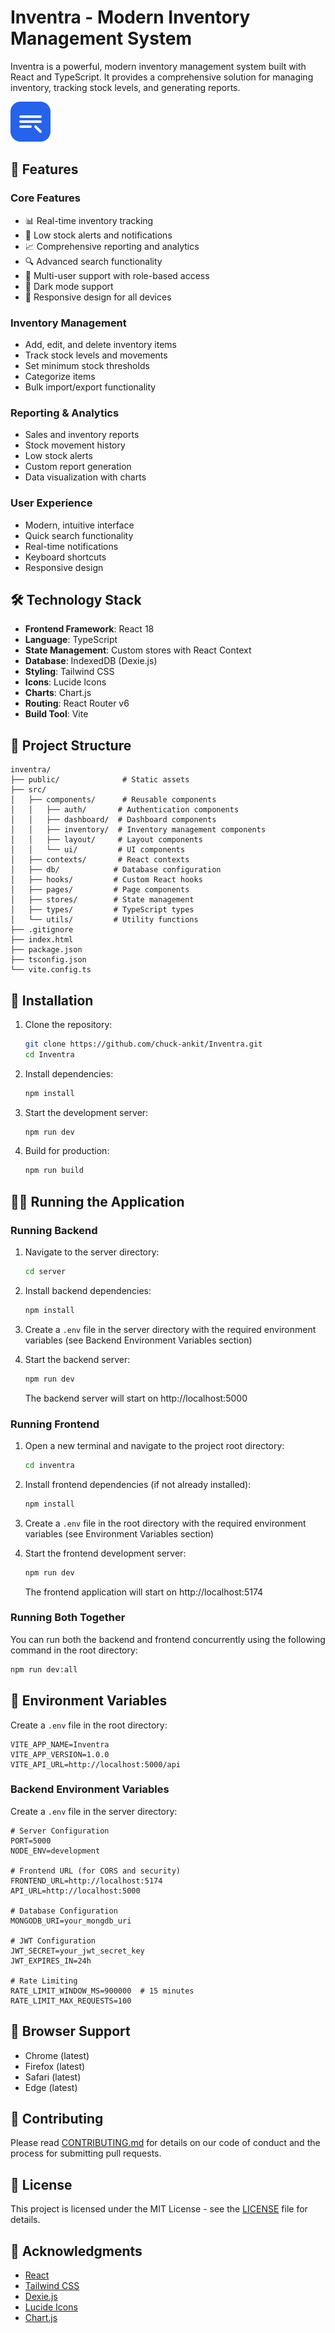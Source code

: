 # Inventra - Modern Inventory Management System

Inventra is a powerful, modern inventory management system built with React and TypeScript. It provides a comprehensive solution for managing inventory, tracking stock levels, and generating reports.

![Inventra Dashboard](public/logo.svg)

## 🌟 Features

### Core Features
- 📊 Real-time inventory tracking
- 🔔 Low stock alerts and notifications
- 📈 Comprehensive reporting and analytics
- 🔍 Advanced search functionality
- 👥 Multi-user support with role-based access
- 🌙 Dark mode support
- 📱 Responsive design for all devices

### Inventory Management
- Add, edit, and delete inventory items
- Track stock levels and movements
- Set minimum stock thresholds
- Categorize items
- Bulk import/export functionality

### Reporting & Analytics
- Sales and inventory reports
- Stock movement history
- Low stock alerts
- Custom report generation
- Data visualization with charts

### User Experience
- Modern, intuitive interface
- Quick search functionality
- Real-time notifications
- Keyboard shortcuts
- Responsive design

## 🛠️ Technology Stack

- **Frontend Framework**: React 18
- **Language**: TypeScript
- **State Management**: Custom stores with React Context
- **Database**: IndexedDB (Dexie.js)
- **Styling**: Tailwind CSS
- **Icons**: Lucide Icons
- **Charts**: Chart.js
- **Routing**: React Router v6
- **Build Tool**: Vite

## 📁 Project Structure

```
inventra/
├── public/              # Static assets
├── src/
│   ├── components/      # Reusable components
│   │   ├── auth/       # Authentication components
│   │   ├── dashboard/  # Dashboard components
│   │   ├── inventory/  # Inventory management components
│   │   ├── layout/     # Layout components
│   │   └── ui/         # UI components
│   ├── contexts/       # React contexts
│   ├── db/            # Database configuration
│   ├── hooks/         # Custom React hooks
│   ├── pages/         # Page components
│   ├── stores/        # State management
│   ├── types/         # TypeScript types
│   └── utils/         # Utility functions
├── .gitignore
├── index.html
├── package.json
├── tsconfig.json
└── vite.config.ts
```

## 🚀 Installation

1. Clone the repository:
   ```bash
   git clone https://github.com/chuck-ankit/Inventra.git
   cd Inventra
   ```

2. Install dependencies:
   ```bash
   npm install
   ```

3. Start the development server:
   ```bash
   npm run dev
   ```

4. Build for production:
   ```bash
   npm run build
   ```

## 🏃‍♂️ Running the Application

### Running Backend

1. Navigate to the server directory:
   ```bash
   cd server
   ```

2. Install backend dependencies:
   ```bash
   npm install
   ```

3. Create a `.env` file in the server directory with the required environment variables (see Backend Environment Variables section)

4. Start the backend server:
   ```bash
   npm run dev
   ```
   The backend server will start on http://localhost:5000

### Running Frontend

1. Open a new terminal and navigate to the project root directory:
   ```bash
   cd inventra
   ```

2. Install frontend dependencies (if not already installed):
   ```bash
   npm install
   ```

3. Create a `.env` file in the root directory with the required environment variables (see Environment Variables section)

4. Start the frontend development server:
   ```bash
   npm run dev
   ```
   The frontend application will start on http://localhost:5174

### Running Both Together

You can run both the backend and frontend concurrently using the following command in the root directory:
```bash
npm run dev:all
```

## 🔧 Environment Variables

Create a `.env` file in the root directory:

```env
VITE_APP_NAME=Inventra
VITE_APP_VERSION=1.0.0
VITE_API_URL=http://localhost:5000/api
```

### Backend Environment Variables

Create a `.env` file in the server directory:

```env
# Server Configuration
PORT=5000
NODE_ENV=development

# Frontend URL (for CORS and security)
FRONTEND_URL=http://localhost:5174
API_URL=http://localhost:5000

# Database Configuration 
MONGODB_URI=your_mongdb_uri

# JWT Configuration
JWT_SECRET=your_jwt_secret_key
JWT_EXPIRES_IN=24h

# Rate Limiting
RATE_LIMIT_WINDOW_MS=900000  # 15 minutes
RATE_LIMIT_MAX_REQUESTS=100
```

## 📱 Browser Support

- Chrome (latest)
- Firefox (latest)
- Safari (latest)
- Edge (latest)

## 🤝 Contributing

Please read [CONTRIBUTING.md](CONTRIBUTING.md) for details on our code of conduct and the process for submitting pull requests.

## 📄 License

This project is licensed under the MIT License - see the [LICENSE](LICENSE) file for details.

## 🙏 Acknowledgments

- [React](https://reactjs.org/)
- [Tailwind CSS](https://tailwindcss.com/)
- [Dexie.js](https://dexie.org/)
- [Lucide Icons](https://lucide.dev/)
- [Chart.js](https://www.chartjs.org/)